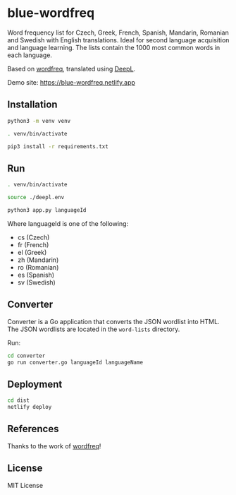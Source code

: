 # blue-wordfreq

Word frequency list for Czech, Greek, French, Spanish, Mandarin, Romanian and Swedish with English translations.
Ideal for second language acquisition and language learning. The lists contain the 1000 most common words in each language.

Based on [wordfreq](https://github.com/rspeer/wordfreq), translated using [DeepL](https://www.deepl.com/translator).

Demo site: https://blue-wordfreq.netlify.app

## Installation

```bash
python3 -m venv venv

. venv/bin/activate

pip3 install -r requirements.txt
```

## Run

```bash
. venv/bin/activate

source ./deepl.env

python3 app.py languageId
```

Where languageId is one of the following:

- cs (Czech)
- fr (French)
- el (Greek)
- zh (Mandarin)
- ro (Romanian)
- es (Spanish)
- sv (Swedish)

## Converter

Converter is a Go application that converts the JSON wordlist into
HTML. The JSON wordlists are located in the `word-lists` directory.

Run:

```bash
cd converter
go run converter.go languageId languageName
```

## Deployment

```bash
cd dist
netlify deploy
```

## References

Thanks to the work of [wordfreq](https://github.com/rspeer/wordfreq)!

## License

MIT License